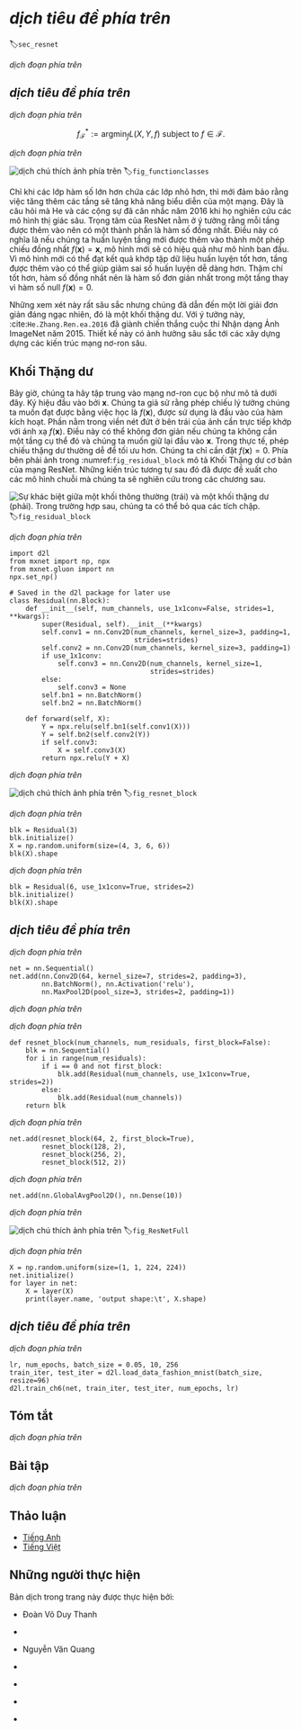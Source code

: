 <!-- ===================== Bắt đầu dịch Phần 1 ==================== -->
<!-- ========================================= REVISE PHẦN 1 - BẮT ĐẦU =================================== -->

<!--
# Residual Networks (ResNet)
-->

# *dịch tiêu đề phía trên*
:label:`sec_resnet`

<!--
As we design increasingly deeper networks it becomes imperative to understand how adding layers can increase the complexity and expressiveness of the network.
Even more important is the ability to design networks where adding layers makes networks strictly more expressive rather than just different.
To make some progress we need a bit of theory.
-->

*dịch đoạn phía trên*

<!--
## Function Classes
-->

## *dịch tiêu đề phía trên*

<!--
Consider $\mathcal{F}$, the class of functions that a specific network architecture (together with learning rates and other hyperparameter settings) can reach.
That is, for all $f \in \mathcal{F}$ there exists some set of parameters $W$ that can be obtained through training on a suitable dataset.
Let us assume that $f^*$ is the function that we really would like to find.
If it is in $\mathcal{F}$, we are in good shape but typically we will not be quite so lucky.
Instead, we will try to find some $f^*_\mathcal{F}$ which is our best bet within $\mathcal{F}$.
For instance, we might try finding it by solving the following optimization problem:
-->

*dịch đoạn phía trên*

$$f^*_\mathcal{F} := \mathop{\mathrm{argmin}}_f L(X, Y, f) \text{ subject to } f \in \mathcal{F}.$$

<!--
It is only reasonable to assume that if we design a different and more powerful architecture $\mathcal{F}'$ we should arrive at a better outcome.
In other words, we would expect that $f^*_{\mathcal{F}'}$ is "better" than $f^*_{\mathcal{F}}$.
However, if $\mathcal{F} \not\subseteq \mathcal{F}'$ there is no guarantee that this should even happen.
In fact, $f^*_{\mathcal{F}'}$ might well be worse.
This is a situation that we often encounter in practice---adding layers does not only make the network more expressive, it also changes it in sometimes not quite so predictable ways. :numref:`fig_functionclasses`illustrates this in slightly abstract terms.
-->

*dịch đoạn phía trên*

<!--
![Left: non-nested function classes. The distance may in fact increase as the complexity increases. Right: with nested function classes this does not happen.](../img/functionclasses.svg)
-->

![*dịch chú thích ảnh phía trên*](../img/functionclasses.svg)
:label:`fig_functionclasses`

<!-- ===================== Kết thúc dịch Phần 1 ===================== -->

<!-- ===================== Bắt đầu dịch Phần 2 ===================== -->

<!--
Only if larger function classes contain the smaller ones are we guaranteed that increasing them strictly increases the expressive power of the network.
This is the question that He et al, 2016 considered when working on very deep computer vision models.
At the heart of ResNet is the idea that every additional layer should contain the identity function as one of its elements.
This means that if we can train the newly-added layer into an identity mapping $f(\mathbf{x}) = \mathbf{x}$, the new model will be as effective as the original model.
As the new model may get a better solution to fit the training dataset, the added layer might make it easier to reduce training errors.
Even better, the identity function rather than the null $f(\mathbf{x}) = 0$ should be the simplest function within a layer.
-->

Chỉ khi các lớp hàm số lớn hơn chứa các lớp nhỏ hơn, thì mới đảm bảo rằng việc tăng thêm các tầng sẽ tăng khả năng biểu diễn của một mạng.
Đây là câu hỏi mà He và các cộng sự đã cân nhắc năm 2016 khi họ nghiên cứu các mô hình thị giác sâu.
Trọng tâm của ResNet nằm ở ý tưởng rằng mỗi tầng được thêm vào nên có một thành phần là hàm số đồng nhất. 
Điều này có nghĩa là nếu chúng ta huấn luyện tầng mới được thêm vào thành một phép chiếu đồng nhất $f(\mathbf{x}) = \mathbf{x}$, mô hình mới sẽ có hiệu quả như mô hình ban đầu.
Vì mô hình mới có thể đạt kết quả khớp tập dữ liệu huấn luyện tốt hơn, tầng được thêm vào có thể giúp giảm sai số huấn luyện dễ dàng hơn.
Thậm chí tốt hơn, hàm số đồng nhất nên là hàm số đơn giản nhất trong một tầng thay vì hàm số null $f(\mathbf{x}) = 0$.

<!--
These considerations are rather profound but they led to a surprisingly simple solution, a residual block.
With it, :cite:`He.Zhang.Ren.ea.2016` won the ImageNet Visual Recognition Challenge in 2015.
The design had a profound influence on how to build deep neural networks.
-->

Những xem xét này rất sâu sắc nhưng chúng đã dẫn đến một lời giải đơn giản đáng ngạc nhiên, đó là một khối thặng dư.
Với ý tưởng này, :cite:`He.Zhang.Ren.ea.2016` đã giành chiến thắng cuộc thi Nhận dạng Ảnh ImageNet năm 2015.
Thiết kế này có ảnh hưởng sâu sắc tới các xây dựng dựng các kiến trúc mạng nơ-ron sâu.

<!--
## Residual Blocks
-->

## Khối Thặng dư

<!--
Let us focus on a local neural network, as depicted below.
Denote the input by $\mathbf{x}$.
We assume that the ideal mapping we want to obtain by learning is $f(\mathbf{x})$, to be used as the input to the activation function.
The portion within the dotted-line box in the left image must directly fit the mapping $f(\mathbf{x})$.
This can be tricky if we do not need that particular layer and we would much rather retain the input $\mathbf{x}$.
The portion within the dotted-line box in the right image now only needs to parametrize the *deviation* from the identity, since we return $\mathbf{x} + f(\mathbf{x})$.
In practice, the residual mapping is often easier to optimize.
We only need to set $f(\mathbf{x}) = 0$.
The right image in :numref:`fig_residual_block` illustrates the basic Residual Block of ResNet.
Similar architectures were later proposed for sequence models which we will study later.
-->

Bây giờ, chúng ta hãy tập trung vào mạng nơ-ron cục bộ như mô tả dưới đây.
Ký hiệu đầu vào bởi $\mathbf{x}$.
Chúng ta giả sử rằng phép chiếu lý tưởng chúng ta muốn đạt được bằng việc học là $f(\mathbf{x})$, được sử dụng là đầu vào của hàm kích hoạt.
Phần nằm trong viền nét đứt ở bên trái của ảnh cần trực tiếp khớp với ánh xạ $f(\mathbf{x})$.
Điều này có thể không đơn giản nếu chúng ta không cần một tầng cụ thể đó và chúng ta muốn giữ lại đầu vào $\mathbf{x}$.
Trong thực tế, phép chiếu thặng dư thường dễ để tối ưu hơn.
Chúng ta chỉ cần đặt $f(\mathbf{x}) = 0$.
Phía bên phải ảnh trong :numref:`fig_residual_block` mô tả Khối Thặng dư cơ bản của mạng ResNet.
Những kiến trúc tương tự sau đó đã được đề xuất cho các mô hình chuỗi mà chúng ta sẽ nghiên cứu trong các chương sau.

<!--
![The difference between a regular block (left) and a residual block (right). In the latter case, we can short-circuit the convolutions.](../img/residual-block.svg)
-->

![Sự khác biệt giữa một khối thông thường (trái) và một khối thặng dư (phải). Trong trường hợp sau, chúng ta có thể bỏ qua các tích chập.](../img/residual-block.svg)
:label:`fig_residual_block`

<!-- ===================== Kết thúc dịch Phần 2 ===================== -->

<!-- ===================== Bắt đầu dịch Phần 3 ===================== -->

<!--
ResNet follows VGG's full $3\times 3$ convolutional layer design.
The residual block has two $3\times 3$ convolutional layers with the same number of output channels.
Each convolutional layer is followed by a batch normalization layer and a ReLU activation function.
Then, we skip these two convolution operations and add the input directly before the final ReLU activation function.
This kind of design requires that the output of the two convolutional layers be of the same shape as the input, so that they can be added together.
If we want to change the number of channels or the stride, we need to introduce an additional $1\times 1$ convolutional layer to transform the input into the desired shape for the addition operation.
Let us have a look at the code below.
-->

*dịch đoạn phía trên*

```{.python .input  n=1}
import d2l
from mxnet import np, npx
from mxnet.gluon import nn
npx.set_np()

# Saved in the d2l package for later use
class Residual(nn.Block):
    def __init__(self, num_channels, use_1x1conv=False, strides=1, **kwargs):
        super(Residual, self).__init__(**kwargs)
        self.conv1 = nn.Conv2D(num_channels, kernel_size=3, padding=1,
                               strides=strides)
        self.conv2 = nn.Conv2D(num_channels, kernel_size=3, padding=1)
        if use_1x1conv:
            self.conv3 = nn.Conv2D(num_channels, kernel_size=1,
                                   strides=strides)
        else:
            self.conv3 = None
        self.bn1 = nn.BatchNorm()
        self.bn2 = nn.BatchNorm()

    def forward(self, X):
        Y = npx.relu(self.bn1(self.conv1(X)))
        Y = self.bn2(self.conv2(Y))
        if self.conv3:
            X = self.conv3(X)
        return npx.relu(Y + X)
```

<!--
This code generates two types of networks: one where we add the input to the output before applying the ReLU nonlinearity, 
and whenever `use_1x1conv=True`, one where we adjust channels and resolution by means of a $1 \times 1$ convolution before adding.
:numref:`fig_resnet_block` illustrates this:
-->

*dịch đoạn phía trên*

<!--
![Left: regular ResNet block; Right: ResNet block with 1x1 convolution](../img/resnet-block.svg)
-->

![*dịch chú thích ảnh phía trên*](../img/resnet-block.svg)
:label:`fig_resnet_block`

<!--
Now let us look at a situation where the input and output are of the same shape.
-->

*dịch đoạn phía trên*

```{.python .input  n=2}
blk = Residual(3)
blk.initialize()
X = np.random.uniform(size=(4, 3, 6, 6))
blk(X).shape
```

<!--
We also have the option to halve the output height and width while increasing the number of output channels.
-->

*dịch đoạn phía trên*

```{.python .input  n=3}
blk = Residual(6, use_1x1conv=True, strides=2)
blk.initialize()
blk(X).shape
```

<!-- ===================== Kết thúc dịch Phần 3 ===================== -->

<!-- ===================== Bắt đầu dịch Phần 4 ===================== -->

<!-- ========================================= REVISE PHẦN 1 - KẾT THÚC ===================================-->

<!-- ========================================= REVISE PHẦN 2 - BẮT ĐẦU ===================================-->

<!--
## ResNet Model
-->

## *dịch tiêu đề phía trên*

<!--
The first two layers of ResNet are the same as those of the GoogLeNet we described before: 
the $7\times 7$ convolutional layer with 64 output channels and a stride of 2 is followed by the $3\times 3$ maximum pooling layer with a stride of 2.
The difference is the batch normalization layer added after each convolutional layer in ResNet.
-->

*dịch đoạn phía trên*

```{.python .input}
net = nn.Sequential()
net.add(nn.Conv2D(64, kernel_size=7, strides=2, padding=3),
        nn.BatchNorm(), nn.Activation('relu'),
        nn.MaxPool2D(pool_size=3, strides=2, padding=1))
```

<!--
GoogLeNet uses four blocks made up of Inception blocks.
However, ResNet uses four modules made up of residual blocks, each of which uses several residual blocks with the same number of output channels.
The number of channels in the first module is the same as the number of input channels.
Since a maximum pooling layer with a stride of 2 has already been used, it is not necessary to reduce the height and width.
In the first residual block for each of the subsequent modules, the number of channels is doubled compared with that of the previous module, and the height and width are halved.
-->

*dịch đoạn phía trên*

<!--
Now, we implement this module.
Note that special processing has been performed on the first module.
-->

*dịch đoạn phía trên*

```{.python .input  n=4}
def resnet_block(num_channels, num_residuals, first_block=False):
    blk = nn.Sequential()
    for i in range(num_residuals):
        if i == 0 and not first_block:
            blk.add(Residual(num_channels, use_1x1conv=True, strides=2))
        else:
            blk.add(Residual(num_channels))
    return blk
```

<!--
Then, we add all the residual blocks to ResNet.
Here, two residual blocks are used for each module.
-->

*dịch đoạn phía trên*

```{.python .input  n=5}
net.add(resnet_block(64, 2, first_block=True),
        resnet_block(128, 2),
        resnet_block(256, 2),
        resnet_block(512, 2))
```

<!-- ===================== Kết thúc dịch Phần 4 ===================== -->

<!-- ===================== Bắt đầu dịch Phần 5 ===================== -->

<!--
Finally, just like GoogLeNet, we add a global average pooling layer, followed by the fully connected layer output.
-->

*dịch đoạn phía trên*

```{.python .input}
net.add(nn.GlobalAvgPool2D(), nn.Dense(10))
```

<!--
There are 4 convolutional layers in each module (excluding the $1\times 1$ convolutional layer).
Together with the first convolutional layer and the final fully connected layer, there are 18 layers in total.
Therefore, this model is commonly known as ResNet-18.
By configuring different numbers of channels and residual blocks in the module, we can create different ResNet models, such as the deeper 152-layer ResNet-152.
Although the main architecture of ResNet is similar to that of GoogLeNet, ResNet's structure is simpler and easier to modify.
All these factors have resulted in the rapid and widespread use of ResNet.
:numref:`fig_ResNetFull` is a diagram of the full ResNet-18.
-->

*dịch đoạn phía trên*

<!--
![ResNet 18](../img/ResNetFull.svg)
-->

![*dịch chú thích ảnh phía trên*](../img/ResNetFull.svg)
:label:`fig_ResNetFull`

<!--
Before training ResNet, let us observe how the input shape changes between different modules in ResNet.
As in all previous architectures, the resolution decreases while the number of channels increases up until the point where a global average pooling layer aggregates all features.
-->

*dịch đoạn phía trên*

```{.python .input  n=6}
X = np.random.uniform(size=(1, 1, 224, 224))
net.initialize()
for layer in net:
    X = layer(X)
    print(layer.name, 'output shape:\t', X.shape)
```

<!-- ===================== Kết thúc dịch Phần 5 ===================== -->

<!-- ===================== Bắt đầu dịch Phần 6 ===================== -->

<!--
## Data Acquisition and Training
-->

## *dịch tiêu đề phía trên*

<!--
We train ResNet on the Fashion-MNIST dataset, just like before.
The only thing that has changed is the learning rate that decreased again, due to the more complex architecture.
-->

*dịch đoạn phía trên*

```{.python .input}
lr, num_epochs, batch_size = 0.05, 10, 256
train_iter, test_iter = d2l.load_data_fashion_mnist(batch_size, resize=96)
d2l.train_ch6(net, train_iter, test_iter, num_epochs, lr)
```

<!--
## Summary
-->

## Tóm tắt

<!--
* Residual blocks allow for a parametrization relative to the identity function $f(\mathbf{x}) = \mathbf{x}$.
* Adding residual blocks increases the function complexity in a well-defined manner.
* We can train an effective deep neural network by having residual blocks pass through cross-layer data channels.
* ResNet had a major influence on the design of subsequent deep neural networks, both for convolutional and sequential nature.
-->

*dịch đoạn phía trên*


<!--
## Exercises
-->

## Bài tập

<!--
1. Refer to Table 1 in the :cite:`He.Zhang.Ren.ea.2016` to implement different variants.
2. For deeper networks, ResNet introduces a "bottleneck" architecture to reduce model complexity. Try to implement it.
3. In subsequent versions of ResNet, the author changed the "convolution, batch normalization, and activation" architecture to the "batch normalization,
   activation, and convolution" architecture. Make this improvement yourself. See Figure 1 in :cite:`He.Zhang.Ren.ea.2016*1` for details.
4. Prove that if $\mathbf{x}$ is generated by a ReLU, the ResNet block does indeed include the identity function.
5. Why cannot we just increase the complexity of functions without bound, even if the function classes are nested?
-->

*dịch đoạn phía trên*

<!-- ===================== Kết thúc dịch Phần 6 ===================== -->
<!-- ========================================= REVISE PHẦN 2 - KẾT THÚC ===================================-->


<!--
## [Discussions](https://discuss.mxnet.io/t/2359)
-->

## Thảo luận
* [Tiếng Anh](https://discuss.mxnet.io/t/2359)
* [Tiếng Việt](https://forum.machinelearningcoban.com/c/d2l)

## Những người thực hiện
Bản dịch trong trang này được thực hiện bởi:
<!--
Tác giả của mỗi Pull Request điền tên mình và tên những người review mà bạn thấy
hữu ích vào từng phần tương ứng. Mỗi dòng một tên, bắt đầu bằng dấu `*`.

Lưu ý:
* Nếu reviewer không cung cấp tên, bạn có thể dùng tên tài khoản GitHub của họ
với dấu `@` ở đầu. Ví dụ: @aivivn.

* Tên đầy đủ của các reviewer có thể được tìm thấy tại https://github.com/aivivn/d2l-vn/blob/master/docs/contributors_info.md
-->

* Đoàn Võ Duy Thanh
<!-- Phần 1 -->
*

<!-- Phần 2 -->
* Nguyễn Văn Quang

<!-- Phần 3 -->
*

<!-- Phần 4 -->
*

<!-- Phần 5 -->
*

<!-- Phần 6 -->
*
